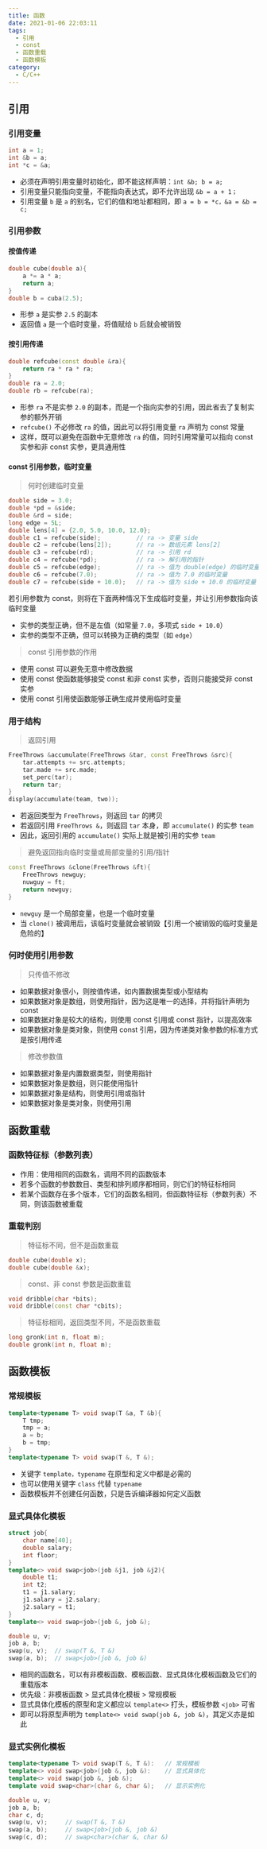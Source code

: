 ```yaml
---
title: 函数
date: 2021-01-06 22:03:11
tags:
  - 引用
  - const
  - 函数重载
  - 函数模板
category:
  - C/C++
---
```


## 引用

### 引用变量

```c++
int a = 1;
int &b = a;
int *c = &a;
```

- 必须在声明引用变量时初始化，即不能这样声明：`int &b; b = a;`
- 引用变量只能指向变量，不能指向表达式，即不允许出现 `&b = a + 1；`
- 引用变量 `b` 是 `a` 的别名，它们的值和地址都相同，即 `a = b = *c，&a = &b = c;`

### 引用参数

#### 按值传递

```c++
double cube(double a){
    a *= a * a;
    return a;
}
double b = cuba(2.5);
```

- 形参 `a` 是实参 `2.5` 的副本
- 返回值 `a` 是一个临时变量，将值赋给 `b` 后就会被销毁

#### 按引用传递

```c++
double refcube(const double &ra){
    return ra * ra * ra;
}
double ra = 2.0;
double rb = refcube(ra);
```

- 形参 `ra` 不是实参 `2.0` 的副本，而是一个指向实参的引用，因此省去了复制实参的额外开销
- `refcube()` 不必修改 `ra` 的值，因此可以将引用变量 `ra` 声明为 const 常量
- 这样，既可以避免在函数中无意修改 `ra` 的值，同时引用常量可以指向 const 实参和非 const 实参，更具通用性

#### const 引用参数，临时变量

> 何时创建临时变量

```c++
double side = 3.0;
double *pd = &side;
double &rd = side;
long edge = 5L;
double lens[4] = {2.0, 5.0, 10.0, 12.0};
double c1 = refcube(side);          // ra -> 变量 side
double c2 = refcube(lens[2]);       // ra -> 数组元素 lens[2]
double c3 = refcube(rd);            // ra -> 引用 rd
double c4 = refcube(*pd);           // ra -> 解引用的指针
double c5 = refcube(edge);          // ra -> 值为 double(edge) 的临时变量
double c6 = refcube(7.0);           // ra -> 值为 7.0 的临时变量
double c7 = refcube(side + 10.0);   // ra -> 值为 side + 10.0 的临时变量
```

若引用参数为 const，则将在下面两种情况下生成临时变量，并让引用参数指向该临时变量

- 实参的类型正确，但不是左值（如常量 `7.0`，多项式 `side + 10.0`）
- 实参的类型不正确，但可以转换为正确的类型（如 `edge`）

> const 引用参数的作用

- 使用 const 可以避免无意中修改数据
- 使用 const 使函数能够接受 const 和非 const 实参，否则只能接受非 const 实参
- 使用 const 引用使函数能够正确生成并使用临时变量

### 用于结构

> 返回引用

```c++
FreeThrows &accumulate(FreeThrows &tar, const FreeThrows &src){
    tar.attempts += src.attempts;
    tar.made += src.made;
    set_perc(tar);
    return tar;
}
display(accumulate(team, two));
```

- 若返回类型为 `FreeThrows`，则返回 `tar` 的拷贝
- 若返回引用 `FreeThrows &`，则返回 `tar` 本身，即 `accumulate()` 的实参 `team`
- 因此，返回引用的 `accumulate()` 实际上就是被引用的实参 `team`

> 避免返回指向临时变量或局部变量的引用/指针

```c++
const FreeThrows &clone(FreeThrows &ft){
    FreeThrows newguy;
    nuwguy = ft;
    return newguy;
}
```

- `newguy` 是一个局部变量，也是一个临时变量
- 当 `clone()` 被调用后，该临时变量就会被销毁【引用一个被销毁的临时变量是危险的】

### 何时使用引用参数

> 只传值不修改

- 如果数据对象很小，则按值传递，如内置数据类型或小型结构
- 如果数据对象是数组，则使用指针，因为这是唯一的选择，并将指针声明为 const
- 如果数据对象是较大的结构，则使用 const 引用或 const 指针，以提高效率
- 如果数据对象是类对象，则使用 const 引用，因为传递类对象参数的标准方式是按引用传递

> 修改参数值

- 如果数据对象是内置数据类型，则使用指针
- 如果数据对象是数组，则只能使用指针
- 如果数据对象是结构，则使用引用或指针
- 如果数据对象是类对象，则使用引用

## 函数重载

### 函数特征标（参数列表）

- 作用：使用相同的函数名，调用不同的函数版本
- 若多个函数的参数数目、类型和排列顺序都相同，则它们的特征标相同
- 若某个函数存在多个版本，它们的函数名相同，但函数特征标（参数列表）不同，则该函数被重载

### 重载判别

> 特征标不同，但不是函数重载

```c++
double cube(double x);
double cube(double &x);
```

> const、非 const 参数是函数重载

```c++
void dribble(char *bits);
void dribble(const char *cbits);
```

> 特征标相同，返回类型不同，不是函数重载

```c++
long gronk(int n, float m);
double gronk(int n, float m);
```

## 函数模板

### 常规模板

```c++
template<typename T> void swap(T &a, T &b){
    T tmp;
    tmp = a;
    a = b;
    b = tmp;
}
template<typename T> void swap(T &, T &);
```

- 关键字 `template，typename` 在原型和定义中都是必需的
- 也可以使用关键字 `class` 代替 `typename`
- 函数模板并不创建任何函数，只是告诉编译器如何定义函数

### 显式具体化模板

```c++
struct job{
    char name[40];
    double salary;
    int floor;
}
template<> void swap<job>(job &j1, job &j2){
    double t1;
    int t2;
    t1 = j1.salary;
    j1.salary = j2.salary;
    j2.salary = t1;
}
template<> void swap<job>(job &, job &);
```

```c++
double u, v;
job a, b;
swap(u, v);  // swap(T &, T &)
swap(a, b);  // swap<job>(job &, job &)
```

- 相同的函数名，可以有非模板函数、模板函数、显式具体化模板函数及它们的重载版本
- 优先级：非模板函数 > 显式具体化模板 > 常规模板
- 显式具体化模板的原型和定义都应以 `template<>` 打头，模板参数 `<job>` 可省
- 即可以将原型声明为 `template<> void swap(job &, job &)`，其定义亦是如此

### 显式实例化模板

```c++
template<typename T> void swap(T &, T &):   // 常规模板
template<> void swap<job>(job &, job &):    // 显式具体化
template<> void swap(job &, job &);
template void swap<char>(char &, char &);   // 显示实例化
```

```c++
double u, v;
job a, b;
char c, d;
swap(u, v);     // swap(T &, T &)
swap(a, b);     // swap<job>(job &, job &)
swap(c, d);     // swap<char>(char &, char &)
```
